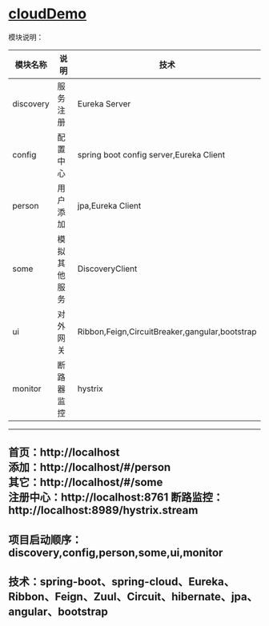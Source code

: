 # [cloudDemo](https://github.com/shuchun/bootExample/tree/master/cloudDemo)  

模块说明：

  模块名称   |     说明      |  技术
  ---------- |  ------------ |  ----------
  discovery  |    服务注册   |  Eureka Server
  config     |    配置中心   |  spring boot config server,Eureka Client
  person     |    用户添加   |  jpa,Eureka Client
  some       |    模拟其他服务 | DiscoveryClient
  ui         |    对外网关   |  Ribbon,Feign,CircuitBreaker,gangular,bootstrap
  monitor    |    断路器监控 |  hystrix
----
首页：http://localhost    
添加：http://localhost/#/person    
其它：http://localhost/#/some  
注册中心：http://localhost:8761
断路监控：http://localhost:8989/hystrix.stream
----
项目启动顺序：discovery,config,person,some,ui,monitor
---- 
技术：spring-boot、spring-cloud、Eureka、Ribbon、Feign、Zuul、Circuit、hibernate、jpa、angular、bootstrap  
----  